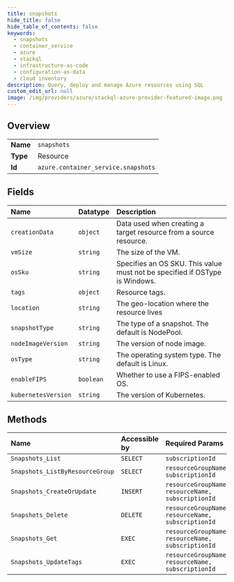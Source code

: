 ```yaml
---
title: snapshots
hide_title: false
hide_table_of_contents: false
keywords:
  - snapshots
  - container_service
  - azure    
  - stackql
  - infrastructure-as-code
  - configuration-as-data
  - cloud inventory
description: Query, deploy and manage Azure resources using SQL
custom_edit_url: null
image: /img/providers/azure/stackql-azure-provider-featured-image.png
---
```

  
    

## Overview
<table><tbody>
<tr><td><b>Name</b></td><td><code>snapshots</code></td></tr>
<tr><td><b>Type</b></td><td>Resource</td></tr>
<tr><td><b>Id</b></td><td><code>azure.container_service.snapshots</code></td></tr>
</tbody></table>

## Fields
| Name | Datatype | Description |
|:-----|:---------|:------------|
| `creationData` | `object` | Data used when creating a target resource from a source resource. |
| `vmSize` | `string` | The size of the VM. |
| `osSku` | `string` | Specifies an OS SKU. This value must not be specified if OSType is Windows. |
| `tags` | `object` | Resource tags. |
| `location` | `string` | The geo-location where the resource lives |
| `snapshotType` | `string` | The type of a snapshot. The default is NodePool. |
| `nodeImageVersion` | `string` | The version of node image. |
| `osType` | `string` | The operating system type. The default is Linux. |
| `enableFIPS` | `boolean` | Whether to use a FIPS-enabled OS. |
| `kubernetesVersion` | `string` | The version of Kubernetes. |
## Methods
| Name | Accessible by | Required Params |
|:-----|:--------------|:----------------|
| `Snapshots_List` | `SELECT` | `subscriptionId` |
| `Snapshots_ListByResourceGroup` | `SELECT` | `resourceGroupName, subscriptionId` |
| `Snapshots_CreateOrUpdate` | `INSERT` | `resourceGroupName, resourceName, subscriptionId` |
| `Snapshots_Delete` | `DELETE` | `resourceGroupName, resourceName, subscriptionId` |
| `Snapshots_Get` | `EXEC` | `resourceGroupName, resourceName, subscriptionId` |
| `Snapshots_UpdateTags` | `EXEC` | `resourceGroupName, resourceName, subscriptionId` |
